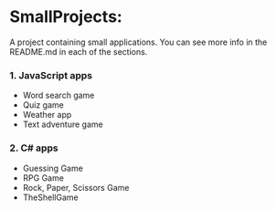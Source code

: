# SmallProjects:

A project containing small applications.
 You can see more info in the README.md in each of the sections.

### 1. JavaScript apps

- Word search game
- Quiz game
- Weather app
- Text adventure game

### 2. C# apps
- Guessing Game
- RPG Game
- Rock, Paper, Scissors Game
- TheShellGame
